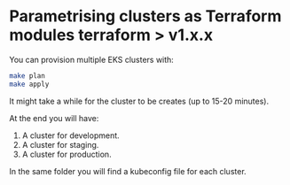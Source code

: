 # Parametrising clusters as Terraform modules terraform > v1.x.x

You can provision multiple EKS clusters with:

```bash
make plan
make apply
```

It might take a while for the cluster to be creates (up to 15-20 minutes).

At the end you will have:

1. A cluster for development.
1. A cluster for staging.
1. A cluster for production.

In the same folder you will find a kubeconfig file for each cluster.
